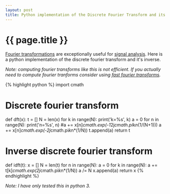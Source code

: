 ```yaml
---
layout: post
title: Python implementation of the Discrete Fourier Transform and its Inverse
---
```


{{ page.title }}
================

[Fourier transformations](http://en.wikipedia.org/wiki/Discrete_Fourier_transform) are exceptionally useful for [signal analysis](http://en.wikipedia.org/wiki/Signal_processing). Here is a python implementation of the discrete fourier transform and it's inverse. 

*Note: computing fourier transforms like this is not efficient. If you actually need to compute fourier tranforms consider using [fast fourier transforms](http://en.wikipedia.org/wiki/Fast_Fourier_transform).*

{% highlight python %}
import cmath
# Discrete fourier transform
def dft(x):
    t = []
    N = len(x)
    for k in range(N):
        print('k=%s', k)
        a = 0
        for n in range(N):
            print('n=%s', n)
            #a += x[n]*cmath.exp(-1*2j*cmath.pi*k*n*(1/(N+1)))
            a += x[n]*cmath.exp(-2j*cmath.pi*k*n*(1/N))
        t.append(a)
    return t
# Inverse discrete fourier transform
def idft(t):
    x = []
    N = len(t)
    for n in range(N):
        a = 0
        for k in range(N):
            a += t[k]*cmath.exp(2j*cmath.pi*k*n*(1/N))
        a /= N
        x.append(a)
    return x
{% endhighlight %}

*Note: I have only tested this in python 3.*
